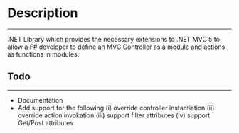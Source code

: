# Description #

----------

.NET Library which provides the necessary extensions to .NET MVC 5 to allow a F# developer to define an MVC Controller as a module and actions as functions in modules.

## Todo ##

----------

- Documentation
- Add support for the following
	(i)		override controller instantiation
	(ii)	override action invokation
	(iii)	support filter attributes
	(iv)	support Get/Post attributes